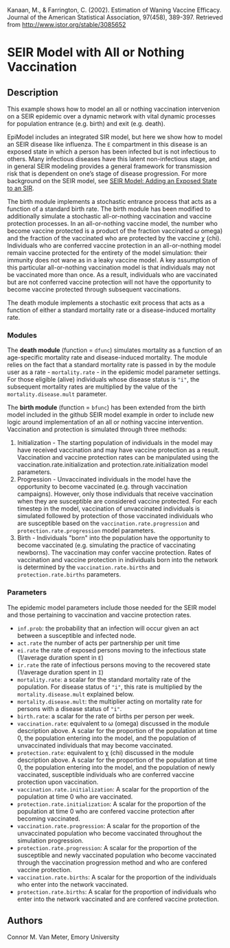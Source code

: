 Kanaan, M., & Farrington, C. (2002). Estimation of Waning Vaccine Efficacy. Journal of the American Statistical Association, 97(458), 389-397. Retrieved from http://www.jstor.org/stable/3085652


# SEIR Model with All or Nothing Vaccination

## Description
This example shows how to model an all or nothing vaccination intervenion on a SEIR epidemic over a dynamic network with vital dynamic processes for population entrance (e.g. birth) and exit (e.g. death). 

EpiModel includes an integrated SIR model, but here we show how to model an SEIR disease like influenza. The `E` compartment in this disease is an exposed state in which a person has been infected but is not infectious to others. Many infectious diseases have this latent non-infectious stage, and in general SEIR modeling provides a general framework for transmission risk that is dependent on one’s stage of disease progression. For more background on the SEIR model, see [SEIR Model: Adding an Exposed State to an SIR](https://github.com/statnet/EpiModel-Gallery/tree/master/2018-08-AddingAnExposedState "EpiModel Gallery - SEIR Model").

The birth module implements a stochastic entrance process that acts as a function of a standard birth rate. The birth module has been modified to additionally simulate a stochastic all-or-nothing vaccination and vaccine protection processes. In an all-or-nothing vaccine model, the number who become vaccine protected is a product of the fraction vaccinated $\omega$ omega) and the fraction of the vaccinated who are protected by the vaccine $\chi$ (chi). Individuals who are conferred vaccine protection in an all-or-nothing model remain vaccine protected for the entirety of the model simulation: their immunity does not wane as in a leaky vaccine model. A key assumption of this particular all-or-nothing vaccination model is that individuals may not be vaccinated more than once. As a result, individuals who are vaccinated but are not conferred vaccine protection will not have the opportunity to become vaccine protected through subsequent vaccinations.

The death module implements a stochastic exit process that acts as a function of either a standard mortality rate or a disease-induced mortality rate.

### Modules
The **death module** (function = `dfunc`)  simulates mortality as a function of an age-specific mortality rate and disease-induced mortality. The module relies on the fact that a standard mortality rate is passed in by the module user as a rate - `mortality.rate` - in the epidemic model parameter settings. For those eligible (alive) individuals whose disease status is `"i"`, the subsequent mortality rates are multiplied by the value of the `mortality.disease.mult` parameter.

The **birth module** (function = `bfunc`) has been extended from the birth model included in the github SEIR model example in order to include new logic around implementation of an all or nothing vaccine intervention.
Vaccination and protection is simulated through three methods:

1. Initialization - The starting population of individuals in the model may have received vaccination and may have vaccine protection as a result. Vaccination and vaccine protection rates can be manipulated using the vaccination.rate.initialization and protection.rate.initialization model parameters.
2. Progression - Unvaccinated individuals in the model have the opportunity to become vaccinated (e.g. through vaccination campaigns). However, only those individuals that receive vaccination when they are susceptible are considered vaccine protected. For each timestep in the model, vaccination of unvaccinated individuals is simulated followed by protection of those vaccinated individuals who are susceptible based on the `vaccination.rate.progression` and `protection.rate.progression` model parameters.
3. Birth - Individuals "born" into the population have the opportunity to become vaccinated (e.g. simulating the practice of vaccinating newborns). The vaccination may confer vaccine protection. Rates of vaccination and vaccine protection in individuals born into the network is determined by the `vaccination.rate.births` and `protection.rate.births` parameters.

### Parameters
The epidemic model parameters include those needed for the SEIR model and those pertaining to vaccination and vaccine protection rates.

* `inf.prob`: the probability that an infection will occur given an act between a susceptible and infected node. 
* `act.rate` the number of acts per partnership per unit time 
* `ei.rate` the rate of exposed persons moving to the infectious state (1/average duration spent in `E`) 
* `ir.rate` the rate of infectious persons moving to the recovered state (1/average duration spent in `I`)
* `mortality.rate`: a scalar for the standard mortality rate of the population. For disease status of `"i"`, this rate is multiplied by the `mortality.disease.mult` explained below.
* `mortality.disease.mult`: the multiplier acting on mortality rate for persons with a disease status of `"i"`. 
* `birth.rate`: a scalar for the rate of births per person per week.
* `vaccination.rate`: equivalent to ω (omega) discussed in the module description above. A scalar for the proportion of the population at time 0, the population entering into the model, and the population of unvaccinated individuals that may become vaccinated.
* `protection.rate`: equivalent to χ (chi) discussed in the module description above. A scalar for the proportion of the population at time 0, the population entering into the model, and the population of newly vaccinated, susceptible individuals who are conferred vaccine protection upon vaccination.
* `vaccination.rate.initialization`: A scalar for the proportion of the population at time 0 who are vaccinated.
* `protection.rate.initialization`: A scalar for the proportion of the population at time 0 who are confered vaccine protection after becoming vaccinated.
* `vaccination.rate.progression`: A scalar for the proportion of the unvaccinated population who become vaccinated throughout the simulation progression.
* `protection.rate.progression`: A scalar for the proportion of the susceptible and newly vaccinated population who become vaccinated through the vaccination progression method and who are confered vaccine protection.
* `vaccination.rate.births`: A scalar for the proportion of the individuals who enter into the network vaccinated.
* `protection.rate.births`: A scalar for the proportion of individuals who enter into the network vaccinated and are confered vaccine protection.

## Authors
Connor M. Van Meter, Emory University
